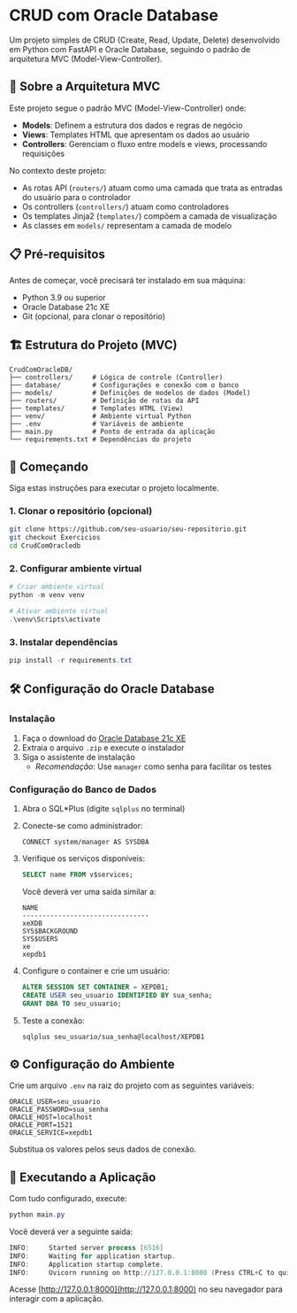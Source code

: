 # CRUD com Oracle Database

Um projeto simples de CRUD (Create, Read, Update, Delete) desenvolvido em Python com FastAPI e Oracle Database, seguindo o padrão de arquitetura MVC (Model-View-Controller).

## 🧩 Sobre a Arquitetura MVC

Este projeto segue o padrão MVC (Model-View-Controller) onde:

- **Models**: Definem a estrutura dos dados e regras de negócio
- **Views**: Templates HTML que apresentam os dados ao usuário
- **Controllers**: Gerenciam o fluxo entre models e views, processando requisições

No contexto deste projeto:
- As rotas API (`routers/`) atuam como uma camada que trata as entradas do usuário para o controlador
- Os controllers (`controllers/`) atuam como controladores
- Os templates Jinja2 (`templates/`) compõem a camada de visualização
- As classes em `models/` representam a camada de modelo

## 📋 Pré-requisitos

Antes de começar, você precisará ter instalado em sua máquina:

- Python 3.9 ou superior
- Oracle Database 21c XE
- Git (opcional, para clonar o repositório)

## 🏗️ Estrutura do Projeto (MVC)
```
CrudComOracleDB/
├── controllers/     # Lógica de controle (Controller)
├── database/        # Configurações e conexão com o banco
├── models/          # Definições de modelos de dados (Model)
├── routers/         # Definição de rotas da API
├── templates/       # Templates HTML (View)
├── venv/            # Ambiente virtual Python
├── .env             # Variáveis de ambiente
├── main.py          # Ponto de entrada da aplicação
└── requirements.txt # Dependências do projeto
```

## 🚀 Começando

Siga estas instruções para executar o projeto localmente.

### 1. Clonar o repositório (opcional)

```bash
git clone https://github.com/seu-usuario/seu-repositorio.git
git checkout Exercicios
cd CrudComOracledb
```

### 2. Configurar ambiente virtual

```powershell
# Criar ambiente virtual
python -m venv venv

# Ativar ambiente virtual
.\venv\Scripts\activate
```

### 3. Instalar dependências

```powershell
pip install -r requirements.txt
```

## 🛠 Configuração do Oracle Database

### Instalação

1. Faça o download do [Oracle Database 21c XE](https://www.oracle.com/br/database/technologies/xe-downloads.html)
2. Extraia o arquivo `.zip` e execute o instalador
3. Siga o assistente de instalação
   - *Recomendação*: Use `manager` como senha para facilitar os testes

### Configuração do Banco de Dados

1. Abra o SQL*Plus (digite `sqlplus` no terminal)
2. Conecte-se como administrador:
   ```
   CONNECT system/manager AS SYSDBA
   ```
3. Verifique os serviços disponíveis:
   ```sql
   SELECT name FROM v$services;
   ```
   Você deverá ver uma saída similar a:
   ```
   NAME
   --------------------------------
   xeXDB
   SYS$BACKGROUND
   SYS$USERS
   xe
   xepdb1
   ```

4. Configure o container e crie um usuário:
   ```sql
   ALTER SESSION SET CONTAINER = XEPDB1;
   CREATE USER seu_usuario IDENTIFIED BY sua_senha;
   GRANT DBA TO seu_usuario;
   ```

5. Teste a conexão:
   ```bash
   sqlplus seu_usuario/sua_senha@localhost/XEPDB1
   ```

## ⚙ Configuração do Ambiente

Crie um arquivo `.env` na raiz do projeto com as seguintes variáveis:

```env
ORACLE_USER=seu_usuario
ORACLE_PASSWORD=sua_senha
ORACLE_HOST=localhost
ORACLE_PORT=1521
ORACLE_SERVICE=xepdb1
```

Substitua os valores pelos seus dados de conexão.

## 🏃 Executando a Aplicação

Com tudo configurado, execute:

```powershell
python main.py
```

Você deverá ver a seguinte saída:

```powershell
INFO:     Started server process [6516]
INFO:     Waiting for application startup.
INFO:     Application startup complete.
INFO:     Uvicorn running on http://127.0.0.1:8000 (Press CTRL+C to quit)
```

Acesse [http://127.0.0.1:8000](http://127.0.0.1:8000) no seu navegador para interagir com a aplicação.
